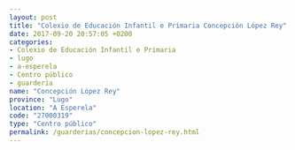 ```yaml
---
layout: post
title: "Colexio de Educación Infantil e Primaria Concepción López Rey"
date: 2017-09-20 20:57:05 +0200
categories:
- Colexio de Educación Infantil e Primaria
- lugo
- a-esperela
- Centro público
- guarderia
name: "Concepción López Rey"
province: "Lugo"
location: "A Esperela"
code: "27000319"
type: "Centro público"
permalink: /guarderias/concepcion-lopez-rey.html
---
```

